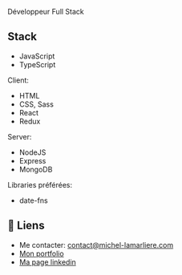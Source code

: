 Développeur Full Stack

## Stack

- JavaScript
- TypeScript

Client:
- HTML
- CSS, Sass
- React
- Redux

Server:
- NodeJS
- Express
- MongoDB

Libraries préférées:
- date-fns

## 🔗 Liens
* Me contacter: contact@michel-lamarliere.com
* [Mon portfolio](https://michel-lamarliere.com/)
* [Ma page linkedin](https://www.linkedin.com/in/michel-lamarliere)

